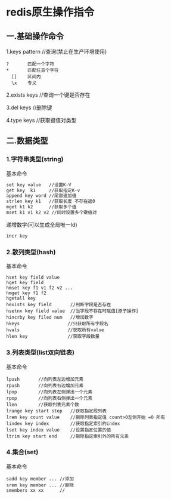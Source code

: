 # redis原生操作指令


## 一.基础操作命令

1.keys pattern			//查询(禁止在生产环境使用)

```text
?		匹配一个字符
*		匹配任意个字符
  []	区间内
  \x	专义
```


2.exists keys		        //查询一个键是否存在

3.del keys			//删除键

4.type keys			//获取键值对类型

## 二.数据类型

### 1.字符串类型(string)

基本命令

```tex
set key value	//设置K-V
get key	 k1		//获取指定K-v
append key word	//尾部追加值
strlen key k1	//获取长度 不存在返0
mget k1 k2		//获取多个值
mset k1 v1 k2 v2 //同时设置多个键值对
```

递增数字(可以生成全局唯一Id)

```te
incr key
```

### 2.散列类型(hash)

基本命令

```text
hset key field value	
hget key field
hmset key f1 v1 f2 v2 ...
hmget key f1 f2
hgetall key
hexists key field		//判断字段是否存在
hsetnx key field value	//当字段不存在时赋值[原子操作]
hincrby key filed num	//增加数字
hkeys				   //只获取所有字段名
hvals				   //获取所有value
hlen key			   //获取字段数量
```

### 3.列表类型(list双向链表)

基本命令

```text
lpush		//向列表左边增加元素
rpush		//向列表右边增加元素
lpop		//向列表左侧弹出一个元素
rpop		//向列表右侧弹出一个元素
llen		//获取列表元素个数
lrange key start stop	//获取指定段列表
lrem key count value	//删除列表指定值 count>0左侧开始 =0 所有
lindex key index		//获取指定索引的index
lset key index value	//设置指定位置的值
ltrim key start end		//删除指定索引外的所有元素

```

### 4.集合(set)

基本命令

```text
sadd key member ... //添加
srem key member ...	//删除
smembers xx xx 		//

```



